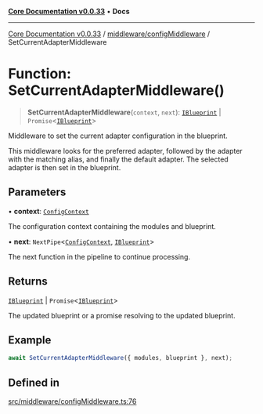 [**Core Documentation v0.0.33**](../../../README.md) • **Docs**

***

[Core Documentation v0.0.33](../../../modules.md) / [middleware/configMiddleware](../README.md) / SetCurrentAdapterMiddleware

# Function: SetCurrentAdapterMiddleware()

> **SetCurrentAdapterMiddleware**(`context`, `next`): [`IBlueprint`](../../../definitions/type-aliases/IBlueprint.md) \| `Promise`\<[`IBlueprint`](../../../definitions/type-aliases/IBlueprint.md)\>

Middleware to set the current adapter configuration in the blueprint.

This middleware looks for the preferred adapter, followed by the adapter with the matching alias,
and finally the default adapter. The selected adapter is then set in the blueprint.

## Parameters

• **context**: [`ConfigContext`](../../../definitions/interfaces/ConfigContext.md)

The configuration context containing the modules and blueprint.

• **next**: `NextPipe`\<[`ConfigContext`](../../../definitions/interfaces/ConfigContext.md), [`IBlueprint`](../../../definitions/type-aliases/IBlueprint.md)\>

The next function in the pipeline to continue processing.

## Returns

[`IBlueprint`](../../../definitions/type-aliases/IBlueprint.md) \| `Promise`\<[`IBlueprint`](../../../definitions/type-aliases/IBlueprint.md)\>

The updated blueprint or a promise resolving to the updated blueprint.

## Example

```typescript
await SetCurrentAdapterMiddleware({ modules, blueprint }, next);
```

## Defined in

[src/middleware/configMiddleware.ts:76](https://github.com/stonemjs/core/blob/08021ed6e90932028c37aa9d72d99b714efcda42/src/middleware/configMiddleware.ts#L76)
